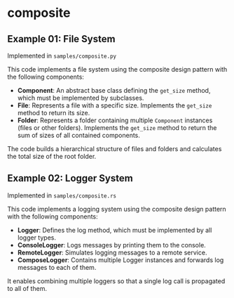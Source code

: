 # composite

## Example 01: File System

Implemented in `samples/composite.py`

This code implements a file system using the composite design pattern with the following components:

- **Component**: An abstract base class defining the `get_size` method, which must be implemented by subclasses.
- **File**: Represents a file with a specific size. Implements the `get_size` method to return its size.
- **Folder**: Represents a folder containing multiple `Component` instances (files or other folders). Implements the `get_size` method to return the sum of sizes of all contained components.

The code builds a hierarchical structure of files and folders and calculates the total size of the root folder.

## Example 02: Logger System

Implemented in `samples/composite.rs`

This code implements a logging system using the composite design pattern with the following components:

- **Logger**: Defines the log method, which must be implemented by all logger types.
- **ConsoleLogger**: Logs messages by printing them to the console.
- **RemoteLogger**: Simulates logging messages to a remote service.
- **ComposeLogger**: Contains multiple Logger instances and forwards log messages to each of them.

It enables combining multiple loggers so that a single log call is propagated to all of them.
